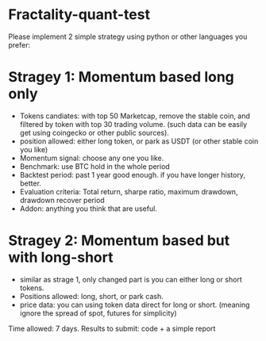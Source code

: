 # Fractality-quant-test

Please implement 2 simple strategy using python or other languages you prefer: 

# Stragey 1: Momentum based long only
* Tokens candiates: with top 50 Marketcap, remove the stable coin, and filtered by token with top 30 trading volume. (such data can be easily get using coingecko or other public sources).
* position allowed: either long token, or park as USDT (or other stable coin you like)
* Momentum signal: choose any one you like.
* Benchmark: use BTC hold in the whole period
* Backtest period: past 1 year good enough. if you have longer history, better.
* Evaluation criteria: Total return, sharpe ratio, maximum drawdown, drawdown recover period
* Addon: anything you think that are useful.

# Stragey 2: Momentum based but with long-short
* similar as strage 1, only changed part is you can either long or short tokens.
* Positions allowed: long, short, or park cash.
* price data: you can using token data direct for long or short. (meaning ignore the spread of spot, futures for simplicity)

Time allowed: 7 days. 
Results to submit: code + a simple report 
